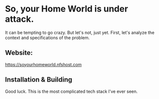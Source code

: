# So, your Home World is under attack.

It can be tempting to go crazy. But let's not, just yet. First, let's analyze the context and specifications of the problem.

## Website:

https://soyourhomeworld.nfshost.com

## Installation & Building

Good luck. This is the most complicated tech stack I've ever seen.
